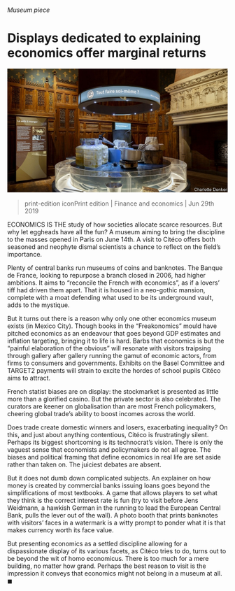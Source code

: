 ###### Museum piece

# Displays dedicated to explaining economics offer marginal returns 

![image](images/20190629_FNP005_0.jpg) 

> print-edition iconPrint edition | Finance and economics | Jun 29th 2019 

ECONOMICS IS THE study of how societies allocate scarce resources. But why let eggheads have all the fun? A museum aiming to bring the discipline to the masses opened in Paris on June 14th. A visit to Citéco offers both seasoned and neophyte dismal scientists a chance to reflect on the field’s importance. 

Plenty of central banks run museums of coins and banknotes. The Banque de France, looking to repurpose a branch closed in 2006, had higher ambitions. It aims to “reconcile the French with economics”, as if a lovers’ tiff had driven them apart. That it is housed in a neo-gothic mansion, complete with a moat defending what used to be its underground vault, adds to the mystique. 

But it turns out there is a reason why only one other economics museum exists (in Mexico City). Though books in the “Freakonomics” mould have pitched economics as an endeavour that goes beyond GDP estimates and inflation targeting, bringing it to life is hard. Barbs that economics is but the “painful elaboration of the obvious” will resonate with visitors traipsing through gallery after gallery running the gamut of economic actors, from firms to consumers and governments. Exhibits on the Basel Committee and TARGET2 payments will strain to excite the hordes of school pupils Citéco aims to attract. 

French statist biases are on display: the stockmarket is presented as little more than a glorified casino. But the private sector is also celebrated. The curators are keener on globalisation than are most French policymakers, cheering global trade’s ability to boost incomes across the world. 

Does trade create domestic winners and losers, exacerbating inequality? On this, and just about anything contentious, Citéco is frustratingly silent. Perhaps its biggest shortcoming is its technocrat’s vision. There is only the vaguest sense that economists and policymakers do not all agree. The biases and political framing that define economics in real life are set aside rather than taken on. The juiciest debates are absent. 

But it does not dumb down complicated subjects. An explainer on how money is created by commercial banks issuing loans goes beyond the simplifications of most textbooks. A game that allows players to set what they think is the correct interest rate is fun (try to visit before Jens Weidmann, a hawkish German in the running to lead the European Central Bank, pulls the lever out of the wall). A photo booth that prints banknotes with visitors’ faces in a watermark is a witty prompt to ponder what it is that makes currency worth its face value. 

But presenting economics as a settled discipline allowing for a dispassionate display of its various facets, as Citéco tries to do, turns out to be beyond the wit of homo economicus. There is too much for a mere building, no matter how grand. Perhaps the best reason to visit is the impression it conveys that economics might not belong in a museum at all. ◼ 

